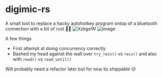 # digimic-rs

A small tool to replace a hacky autohotkey program ontop of a bluetooth connection with a bit of rust 🚀🔥
![XzkgslW](https://github.com/vablings/digimic-rs/assets/47798035/14ee2515-b6e6-43d2-9b1a-2ae4c5152096)
![image](https://github.com/vablings/digimic-rs/assets/47798035/0fcd1576-8d50-4b92-9e5e-909dccd21435)


A few things
- First attempt at doing concurrency correctly
- Bashed my head against the wall over `try_recv()` vs `recv()` and also with `read()` vs `read_until()` 


Will probably need a refactor later but for now its shippable 😒
